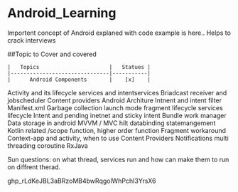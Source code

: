 # Android_Learning
Importent concept of Android explaned with code example is here.. Helps to crack interviews


##Topic to Cover and covered

    |   Topics                      |   Statues |
    |-------------------------------|-----------|
    |      Android Components       |    [x]    |


Activity and its lifecycle
services and intentservices
Briadcast receiver and jobscheduler
Content providers
Android Architure
Intnent and intent filter
Manifest.xml
Garbage collection
launch mode
fragment lifecycle
services lifecycle
Intent and pending inetnet and sticky intent
Bundle
work manager
Data storage in android
MVVM / MVC
hilt
databinding
statemangement
Kotlin related /scope function, higher order function
Fragment workaround
Context-app and activity, when to use Content Providers
Notifications
multi threading
coroutine
RxJava

Sun questions:
on what thread, services run and how can make them to run on diffrent therad.










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

